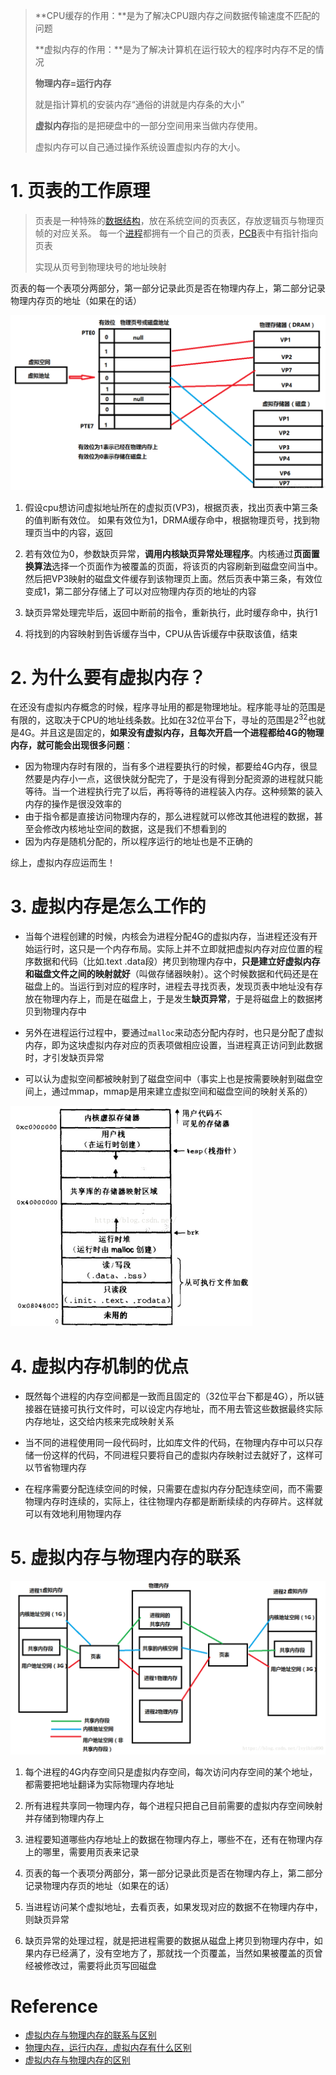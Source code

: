 > **CPU缓存的作用：**是为了解决CPU跟内存之间数据传输速度不匹配的问题
>
> **虚拟内存的作用：**是为了解决计算机在运行较大的程序时内存不足的情况
>
> **物理内存=运行内存**
>
> 就是指计算机的安装内存“通俗的讲就是内存条的大小”
>
> **虚拟内存**指的是把硬盘中的一部分空间用来当做内存使用。
>
> 虚拟内存可以自己通过操作系统设置虚拟内存的大小。

# 1. 页表的工作原理

> 页表是一种特殊的[数据结构](https://baike.baidu.com/item/数据结构/1450)，放在系统空间的页表区，存放逻辑页与物理页帧的对应关系。 每一个[进程](https://baike.baidu.com/item/进程/382503)都拥有一个自己的页表，[PCB](https://baike.baidu.com/item/PCB/16067368)表中有指针指向页表
>
> 实现从页号到物理块号的地址映射

页表的每一个表项分两部分，第一部分记录此页是否在物理内存上，第二部分记录物理内存页的地址（如果在的话）

<img src="%E8%99%9A%E6%8B%9F%E5%86%85%E5%AD%98%E4%B8%8E%E7%89%A9%E7%90%86%E5%86%85%E5%AD%98.assets/image-20211028230812299.png" alt="image-20211028230812299" style="zoom:50%;" />

1. 假设cpu想访问虚拟地址所在的虚拟页(VP3)，根据页表，找出页表中第三条的值判断有效位。 如果有效位为1，DRMA缓存命中，根据物理页号，找到物理页当中的内容，返回

2. 若有效位为0，参数缺页异常，**调用内核缺页异常处理程序**。内核通过**页面置换算法**选择一个页面作为被覆盖的页面，将该页的内容刷新到磁盘空间当中。然后把VP3映射的磁盘文件缓存到该物理页上面。然后页表中第三条，有效位变成1，第二部分存储上了可以对应物理内存页的地址的内容

3. 缺页异常处理完毕后，返回中断前的指令，重新执行，此时缓存命中，执行1
4. 将找到的内容映射到告诉缓存当中，CPU从告诉缓存中获取该值，结束
   

# 2. 为什么要有虚拟内存？

在还没有虚拟内存概念的时候，程序寻址用的都是物理地址。程序能寻址的范围是有限的，这取决于CPU的地址线条数。比如在32位平台下，寻址的范围是$2^32$也就是4G。并且这是固定的，**如果没有虚拟内存，且每次开启一个进程都给4G的物理内存，就可能会出现很多问题**：

- 因为物理内存时有限的，当有多个进程要执行的时候，都要给4G内存，很显然要是内存小一点，这很快就分配完了，于是没有得到分配资源的进程就只能等待。当一个进程执行完了以后，再将等待的进程装入内存。这种频繁的装入内存的操作是很没效率的
- 由于指令都是直接访问物理内存的，那么进程就可以修改其他进程的数据，甚至会修改内核地址空间的数据，这是我们不想看到的
- 因为内存是随机分配的，所以程序运行的地址也是不正确的

综上，虚拟内存应运而生！

# 3. 虚拟内存是怎么工作的

- 当每个进程创建的时候，内核会为进程分配4G的虚拟内存，当进程还没有开始运行时，这只是一个内存布局。实际上并不立即就把虚拟内存对应位置的程序数据和代码（比如.text .data段）拷贝到物理内存中，**只是建立好虚拟内存和磁盘文件之间的映射就好**（叫做存储器映射）。这个时候数据和代码还是在磁盘上的。当运行到对应的程序时，进程去寻找页表，发现页表中地址没有存放在物理内存上，而是在磁盘上，于是发生**缺页异常**，于是将磁盘上的数据拷贝到物理内存中

- 另外在进程运行过程中，要通过`malloc`来动态分配内存时，也只是分配了虚拟内存，即为这块虚拟内存对应的页表项做相应设置，当进程真正访问到此数据时，才引发缺页异常

- 可以认为虚拟空间都被映射到了磁盘空间中（事实上也是按需要映射到磁盘空间上，通过mmap，mmap是用来建立虚拟空间和磁盘空间的映射关系的）

<img src="%E8%99%9A%E6%8B%9F%E5%86%85%E5%AD%98%E4%B8%8E%E7%89%A9%E7%90%86%E5%86%85%E5%AD%98.assets/image-20211028231734040.png" alt="image-20211028231734040" style="zoom:50%;" />

# 4. 虚拟内存机制的优点 

- 既然每个进程的内存空间都是一致而且固定的（32位平台下都是4G），所以链接器在链接可执行文件时，可以设定内存地址，而不用去管这些数据最终实际内存地址，这交给内核来完成映射关系

- 当不同的进程使用同一段代码时，比如库文件的代码，在物理内存中可以只存储一份这样的代码，不同进程只要将自己的虚拟内存映射过去就好了，这样可以节省物理内存

- 在程序需要分配连续空间的时候，只需要在虚拟内存分配连续空间，而不需要物理内存时连续的，实际上，往往物理内存都是断断续续的内存碎片。这样就可以有效地利用物理内存

# 5. 虚拟内存与物理内存的联系

<img src="%E8%99%9A%E6%8B%9F%E5%86%85%E5%AD%98%E4%B8%8E%E7%89%A9%E7%90%86%E5%86%85%E5%AD%98.assets/image-20211028230636703.png" alt="image-20211028230636703" style="zoom:50%;" />

1. 每个进程的4G内存空间只是虚拟内存空间，每次访问内存空间的某个地址，都需要把地址翻译为实际物理内存地址

2. 所有进程共享同一物理内存，每个进程只把自己目前需要的虚拟内存空间映射并存储到物理内存上

3. 进程要知道哪些内存地址上的数据在物理内存上，哪些不在，还有在物理内存上的哪里，需要用页表来记录

4. 页表的每一个表项分两部分，第一部分记录此页是否在物理内存上，第二部分记录物理内存页的地址（如果在的话）

5. 当进程访问某个虚拟地址，去看页表，如果发现对应的数据不在物理内存中，则缺页异常

6. 缺页异常的处理过程，就是把进程需要的数据从磁盘上拷贝到物理内存中，如果内存已经满了，没有空地方了，那就找一个页覆盖，当然如果被覆盖的页曾经被修改过，需要将此页写回磁盘

# Reference

- [虚拟内存与物理内存的联系与区别](https://blog.csdn.net/lvyibin890/article/details/82217193)
- [物理内存，运行内存，虚拟内存有什么区别](https://www.zhihu.com/question/25659063/answer/722820860)
- [虚拟内存与物理内存的区别](https://blog.csdn.net/u012861978/article/details/53048077)